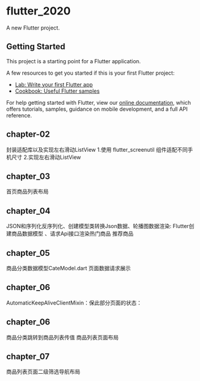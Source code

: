 # flutter_2020

A new Flutter project.

## Getting Started

This project is a starting point for a Flutter application.

A few resources to get you started if this is your first Flutter project:

- [Lab: Write your first Flutter app](https://flutter.dev/docs/get-started/codelab)
- [Cookbook: Useful Flutter samples](https://flutter.dev/docs/cookbook)

For help getting started with Flutter, view our
[online documentation](https://flutter.dev/docs), which offers tutorials,
samples, guidance on mobile development, and a full API reference.

## chapter-02
 封装适配库以及实现左右滑动ListView
 1.使用 flutter_screenutil 组件适配不同手机尺寸
 2.实现左右滑动ListView
## chapter_03
  首页商品列表布局
## chapter_04
  JSON和序列化反序列化、创建模型类转换Json数据、轮播图数据渲染:
  Flutter创建商品数据模型 、请求Api接口渲染热门商品 推荐商品
## chapter_05
  商品分类数据模型CateModel.dart 页面数据请求展示
## chapter_06
  AutomaticKeepAliveClientMixin：保此部分页面的状态：
## chapter_06
  商品分类跳转到商品列表传值 商品列表页面布局
## chapter_07
  商品列表页面二级筛选导航布局

